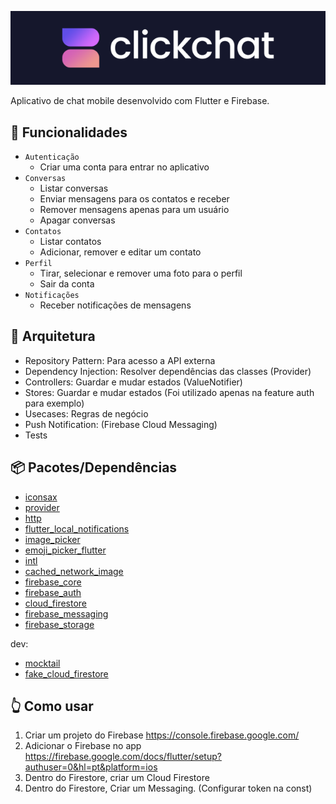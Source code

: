 ![logo clickchat](readme_images/clickchat_logo.png)

Aplicativo de chat mobile desenvolvido com Flutter e Firebase.

## 🎯 Funcionalidades
- `Autenticação`
  - Criar uma conta para entrar no aplicativo
- `Conversas`
  - Listar conversas
  - Enviar mensagens para os contatos e receber
  - Remover mensagens apenas para um usuário
  - Apagar conversas
- `Contatos`
  - Listar contatos
  - Adicionar, remover e editar um contato
- `Perfil`
  - Tirar, selecionar e remover uma foto para o perfil
  - Sair da conta
- `Notificações`
  - Receber notificações de mensagens

## 📝 Arquitetura
- Repository Pattern: Para acesso a API externa
- Dependency Injection: Resolver dependências das classes (Provider)
- Controllers: Guardar e mudar estados (ValueNotifier)
- Stores: Guardar e mudar estados (Foi utilizado apenas na feature auth para exemplo)
- Usecases: Regras de negócio
- Push Notification: (Firebase Cloud Messaging)
- Tests

## 📦 Pacotes/Dependências
- [iconsax](https://pub.dev/packages/iconsax)
- [provider](https://pub.dev/packages/provider)
- [http](https://pub.dev/packages/http)
- [flutter_local_notifications](https://pub.dev/packages/flutter_local_notifications)
- [image_picker](https://pub.dev/packages/image_picker)
- [emoji_picker_flutter](https://pub.dev/packages/emoji_picker_flutter)
- [intl](https://pub.dev/packages/intl)
- [cached_network_image](https://pub.dev/packages/cached_network_image)
- [firebase_core](https://pub.dev/packages/firebase_core)
- [firebase_auth](https://pub.dev/packages/firebase_auth)
- [cloud_firestore](https://pub.dev/packages/cloud_firestore)
- [firebase_messaging](https://pub.dev/packages/firebase_messaging)
- [firebase_storage](https://pub.dev/packages/firebase_storage)

dev:
- [mocktail](https://pub.dev/packages/mocktail)
- [fake_cloud_firestore](https://pub.dev/packages/fake_cloud_firestore)

## 👆 Como usar
1. Criar um projeto do Firebase https://console.firebase.google.com/
2. Adicionar o Firebase no app https://firebase.google.com/docs/flutter/setup?authuser=0&hl=pt&platform=ios
3. Dentro do Firestore, criar um Cloud Firestore
5. Dentro do Firestore, Criar um Messaging. (Configurar token na const)